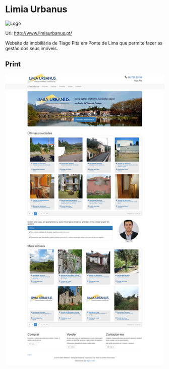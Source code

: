 # Limia Urbanus

![Logo][logo]

Url: http://www.limiaurbanus.pt/

Website da imobiliária de Tiago Pita em Ponte de Lima que permite fazer as gestão dos seus imóveis.

## Print

![optional caption text](imgs/print_all.png)

[logo]: http://www.limiaurbanus.pt/Files/logotipo_small2.JPG "Logo"
